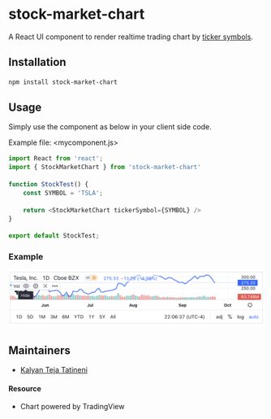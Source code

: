 # stock-market-chart

A React UI component to render realtime trading chart by [ticker symbols](https://stockanalysis.com/stocks/).

## Installation

```sh
npm install stock-market-chart
```

## Usage

Simply use the component as below in your client side code.

Example file: <mycomponent.js>

```js
import React from 'react';
import { StockMarketChart } from 'stock-market-chart'

function StockTest() {
    const SYMBOL = 'TSLA';

    return <StockMarketChart tickerSymbol={SYMBOL} />
}

export default StockTest;
```

### Example

![](media/screenshot.png)


## Maintainers

- [Kalyan Teja Tatineni](https://github.com/kalyanteja)

#### Resource

- Chart powered by TradingView